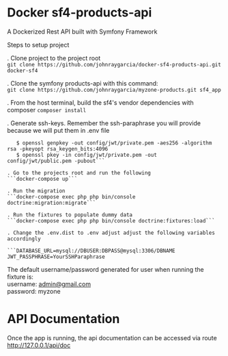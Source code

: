 # Docker sf4-products-api
A Dockerized Rest API built with Symfony Framework

Steps to setup project

. Clone project to the project root   
```git clone https://github.com/johnraygarcia/docker-sf4-products-api.git docker-sf4```  


. Clone the symfony products-api with this command:  
```git clone https://github.com/johnraygarcia/myzone-products.git sf4_app```  

. From the host terminal, build the sf4's vendor dependencies with composer
```composer install```

. Generate ssh-keys. Remember the ssh-paraphrase you will provide because we will put them in .env file  

```$ mkdir -p config/jwt  
   $ openssl genpkey -out config/jwt/private.pem -aes256 -algorithm rsa -pkeyopt rsa_keygen_bits:4096  
   $ openssl pkey -in config/jwt/private.pem -out config/jwt/public.pem -pubout```

. Go to the projects root and run the following  
```docker-compose up```

. Run the migration
```docker-compose exec php php bin/console doctrine:migration:migrate```

. Run the fixtures to populate dummy data  
```docker-compose exec php php bin/console doctrine:fixtures:load```

. Change the .env.dist to .env adjust adjust the following variables accordingly

```DATABASE_URL=mysql://DBUSER:DBPASS@mysql:3306/DBNAME   
JWT_PASSPHRASE=YourSSHParaphrase   
```

   
   The default username/password generated for user when running the fixture is:  
   username: admin@gmail.com  
   password: myzone
 
   

# API Documentation
Once the app is running, the api documentation can be accessed via route
http://127.0.0.1/api/doc

